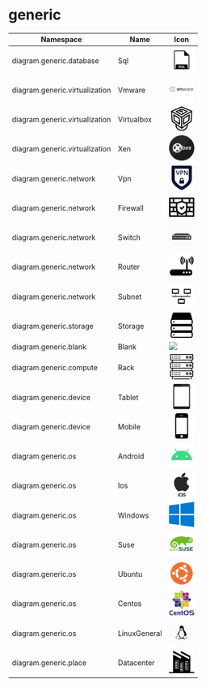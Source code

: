 # generic

Namespace | Name | Icon
--|--|--
diagram.generic.database|Sql|<img src="../resources/generic/database/sql.png" width="50px" />
diagram.generic.virtualization|Vmware|<img src="../resources/generic/virtualization/vmware.png" width="50px" />
diagram.generic.virtualization|Virtualbox|<img src="../resources/generic/virtualization/virtualbox.png" width="50px" />
diagram.generic.virtualization|Xen|<img src="../resources/generic/virtualization/xen.png" width="50px" />
diagram.generic.network|Vpn|<img src="../resources/generic/network/vpn.png" width="50px" />
diagram.generic.network|Firewall|<img src="../resources/generic/network/firewall.png" width="50px" />
diagram.generic.network|Switch|<img src="../resources/generic/network/switch.png" width="50px" />
diagram.generic.network|Router|<img src="../resources/generic/network/router.png" width="50px" />
diagram.generic.network|Subnet|<img src="../resources/generic/network/subnet.png" width="50px" />
diagram.generic.storage|Storage|<img src="../resources/generic/storage/storage.png" width="50px" />
diagram.generic.blank|Blank|<img src="../resources/generic/blank/blank.png" width="50px" />
diagram.generic.compute|Rack|<img src="../resources/generic/compute/rack.png" width="50px" />
diagram.generic.device|Tablet|<img src="../resources/generic/device/tablet.png" width="50px" />
diagram.generic.device|Mobile|<img src="../resources/generic/device/mobile.png" width="50px" />
diagram.generic.os|Android|<img src="../resources/generic/os/android.png" width="50px" />
diagram.generic.os|Ios|<img src="../resources/generic/os/ios.png" width="50px" />
diagram.generic.os|Windows|<img src="../resources/generic/os/windows.png" width="50px" />
diagram.generic.os|Suse|<img src="../resources/generic/os/suse.png" width="50px" />
diagram.generic.os|Ubuntu|<img src="../resources/generic/os/ubuntu.png" width="50px" />
diagram.generic.os|Centos|<img src="../resources/generic/os/centos.png" width="50px" />
diagram.generic.os|LinuxGeneral|<img src="../resources/generic/os/linux-general.png" width="50px" />
diagram.generic.place|Datacenter|<img src="../resources/generic/place/datacenter.png" width="50px" />
